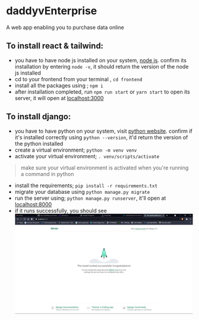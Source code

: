 # daddyvEnterprise
A web app enabling you to purchase data online

## To install react & tailwind:
* you have to have node js installed on your system, [node js](https://nodejs.org/en/). confirm its installation by entering `node -v`, it should return the version of the node js installed
* cd to your frontend from your terminal , `cd frontend`
* install all the packages using ; `npm i`
* after installation completed, run `npm run start` or `yarn start` to open its server, it will open at [localhost:3000](http://localhost:3000)

## To install django:
* you have to have python on your system, visit [python website](https://www.python.org/). confirm if it's installed correctly using `python --version`, it'd return the version of the python installed
* create a virtual environment; `python -m venv venv`
* activate your virtual environment; `. venv/scripts/activate`
> make sure your virtual environment is activated when you're running a command in python
* install the requirements; `pip install -r requirements.txt`
* migrate your database using `python manage.py migrate`
* run the server using; `python manage.py runserver`, it'll open at [localhost:8000](http://localhost:8000)
* if it runs successfully, you should see ![the installed worked successfully](./static/images/localhost.png)